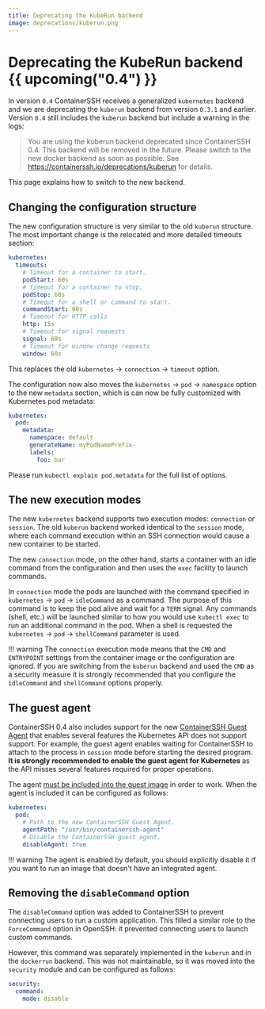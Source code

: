 ```yaml
---
title: Deprecating the KubeRun backend
image: deprecations/kuberun.png
---
```


# Deprecating the KubeRun backend {{ upcoming("0.4") }}

In version `0.4` ContainerSSH receives a generalized `kubernetes` backend and we are deprecating the `kuberun` backend from version `0.3.1` and earlier. Version `0.4` still includes the `kuberun` backend but include a warning in the logs:

> You are using the kuberun backend deprecated since ContainerSSH 0.4. This backend will be removed in the future. Please switch to the new docker backend as soon as possible. See https://containerssh.io/deprecations/kuberun for details.

This page explains how to switch to the new backend.

## Changing the configuration structure

The new configuration structure is very similar to the old `kuberun` structure. The most important change is the relocated and more detailed timeouts section:  

```yaml
kubernetes:
  timeouts:
    # Timeout for a container to start.
    podStart: 60s
    # Timeout for a container to stop.
    podStop: 60s
    # Timeout for a shell or command to start.
    commandStart: 60s
    # Timeout for HTTP calls
    http: 15s
    # Timeout for signal requests
    signal: 60s
    # Timeout for window change requests
    window: 60s
```

This replaces the old `kubernetes` &rarr; `connection` &rarr; `timeout` option.

The configuration now also moves the `kubernetes` &rarr; `pod` &rarr; `namespace` option to the new `metadata` section, which is can now be fully customized with Kubernetes pod metadata:

```yaml
kubernetes:
  pod:
    metadata:
      namespace: default
      generateName: myPodNamePrefix-
      labels:
        foo: bar
```

Please run `kubectl explain pod.metadata` for the full list of options.

## The new execution modes

The new `kubernetes` backend supports two execution modes: `connection` or `session`. The old `kuberun` backend worked identical to the `session` mode, where each command execution within an SSH connection would cause a new container to be started.

The new `connection` mode, on the other hand, starts a container with an idle command from the configuration and then uses the `exec` facility to launch commands.

In `connection` mode the pods are launched with the command specified in `kubernetes` &rarr; `pod` &rarr; `idleCommand` as a command. The purpose of this command is to keep the pod alive and wait for a `TERM` signal. Any commands (shell, etc.) will be launched similar to how you would use `kubectl exec` to run an additional command in the pod. When a shell is requested the `kubernetes` &rarr; `pod` &rarr; `shellCommand` parameter is used.

!!! warning
    The `connection` execution mode means that the `CMD` and `ENTRYPOINT` settings from the container image or the configuration are ignored. If you are switching from the `kuberun` backend and used the `CMD` as a security measure it is strongly recommended that you configure the `idleCommand` and `shellCommand` options properly.

## The guest agent

ContainerSSH 0.4 also includes support for the new [ContainerSSH Guest Agent](https://github.com/containerssh/agent) that enables several features the Kubernetes API does not support support. For example, the guest agent enables waiting for ContainerSSH to attach to the process in `session` mode before starting the desired program. **It is strongly recommended to enable the guest agent for Kubernetes** as the API misses several features required for proper operations.

The agent [must be included into the guest image](https://github.com/containerssh/agent) in order to work. When the agent is included it can be configured as follows:

```yaml
kubernetes:
  pod:
    # Path to the new ContainerSSH Guest Agent.
    agentPath: "/usr/bin/containerssh-agent"
    # Disable the ContainerSSH guest agent.
    disableAgent: true
```

!!! warning
    The agent is enabled by default, you should explicitly disable it if you want to run an image that doesn't have an integrated agent.

## Removing the `disableCommand` option

The `disableCommand` option was added to ContainerSSH to prevent connecting users to run a custom application. This filled a similar role to the `ForceCommand` option in OpenSSH: it prevented connecting users to launch custom commands.

However, this command was separately implemented in the `kuberun` and in the `dockerrun` backend. This was not maintainable, so it was moved into the `security` module and can be configured as follows:

```yaml
security:
  command:
    mode: disable
```
